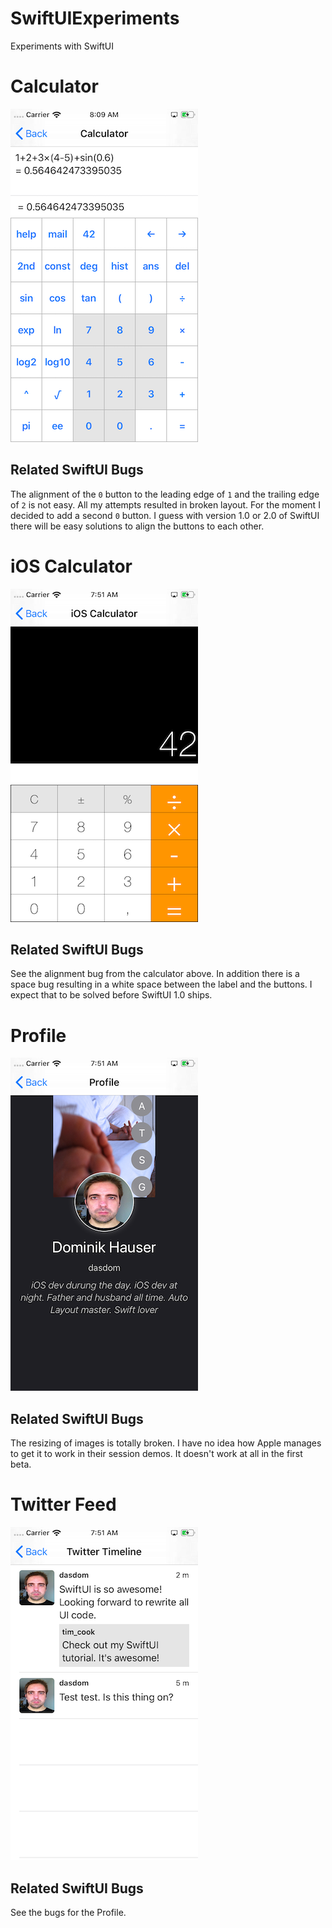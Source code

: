 # SwiftUIExperiments
Experiments with SwiftUI

# Calculator

![](screenshots/calculator.png)

## Related SwiftUI Bugs

The alignment of the `0` button to the leading edge of `1` and the trailing edge of `2` is not easy. All my attempts resulted in broken layout. For the moment I decided to add a second `0` button. I guess with version 1.0 or 2.0 of SwiftUI there will be easy solutions to align the buttons to each other.

# iOS Calculator

![](screenshots/ios_calculator.png)

## Related SwiftUI Bugs

See the alignment bug from the calculator above. In addition there is a space bug resulting in a white space between the label and the buttons. I expect that to be solved before SwiftUI 1.0 ships.

# Profile

![](screenshots/profile.png)

## Related SwiftUI Bugs

The resizing of images is totally broken. I have no idea how Apple manages to get it to work in their session demos. It doesn't work at all in the first beta.

# Twitter Feed

![](screenshots/twitter_feed.png)

## Related SwiftUI Bugs

See the bugs for the Profile.
